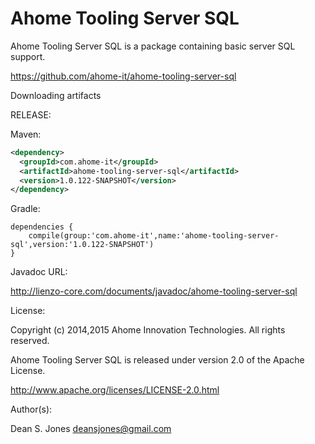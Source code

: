 Ahome Tooling Server SQL
======

Ahome Tooling Server SQL is a package containing basic server SQL support.

https://github.com/ahome-it/ahome-tooling-server-sql

Downloading artifacts

RELEASE:

Maven:
```xml
<dependency>
  <groupId>com.ahome-it</groupId>
  <artifactId>ahome-tooling-server-sql</artifactId>
  <version>1.0.122-SNAPSHOT</version>
</dependency>
```
Gradle:

```
dependencies {
    compile(group:'com.ahome-it',name:'ahome-tooling-server-sql',version:'1.0.122-SNAPSHOT')
}
```
Javadoc URL:

http://lienzo-core.com/documents/javadoc/ahome-tooling-server-sql

License:

Copyright (c) 2014,2015 Ahome Innovation Technologies. All rights reserved.

Ahome Tooling Server SQL is released under version 2.0 of the Apache License.

http://www.apache.org/licenses/LICENSE-2.0.html

Author(s):

Dean S. Jones
deansjones@gmail.com